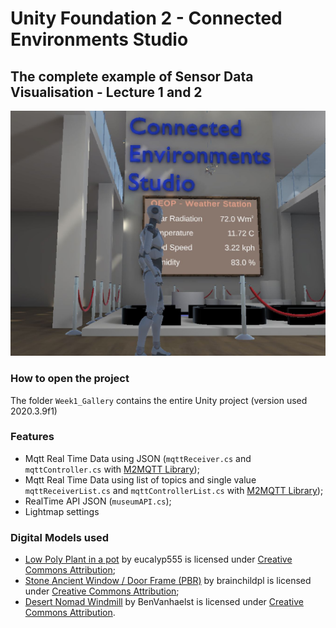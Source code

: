 # Unity Foundation 2 - Connected Environments Studio

## The complete example of Sensor Data Visualisation - Lecture 1 and 2

![Final Result](./docs/finalresult.jpg)

### How to open the project

The folder `Week1_Gallery` contains the entire Unity project (version used 2020.3.9f1)

### Features

- Mqtt Real Time Data using JSON (`mqttReceiver.cs` and `mqttController.cs` with [M2MQTT Library](https://github.com/CE-SDV-Unity/M2MqttUnity));
- Mqtt Real Time Data using list of topics and single value `mqttReceiverList.cs` and `mqttControllerList.cs` with [M2MQTT Library](https://github.com/CE-SDV-Unity/M2MqttUnity));
- RealTime API JSON (`museumAPI.cs`);
- Lightmap settings


### Digital Models used

- [Low Poly Plant in a pot](https://skfb.ly/o6u8M) by eucalyp555 is licensed under [Creative Commons Attribution](http://creativecommons.org/licenses/by/4.0/);
- [Stone Ancient Window / Door Frame (PBR)](https://skfb.ly/6RJLx) by brainchildpl is licensed under [Creative Commons Attribution](http://creativecommons.org/licenses/by/4.0/);
- [Desert Nomad Windmill](https://skfb.ly/oqMKO) by BenVanhaelst is licensed under [Creative Commons Attribution](http://creativecommons.org/licenses/by/4.0/).


